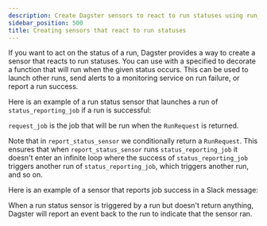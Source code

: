 ```yaml
---
description: Create Dagster sensors to react to run statuses using run_status_sensor and DagsterRunStatus for automated actions like launching runs or sending alerts.
sidebar_position: 500
title: Creating sensors that react to run statuses
---
```


If you want to act on the status of a run, Dagster provides a way to create a sensor that reacts to run statuses. You can use <PyObject section="schedules-sensors" module="dagster" object="run_status_sensor" /> with a specified <PyObject section="internals" module="dagster" object="DagsterRunStatus" /> to decorate a function that will run when the given status occurs. This can be used to launch other runs, send alerts to a monitoring service on run failure, or report a run success.

Here is an example of a run status sensor that launches a run of `status_reporting_job` if a run is successful:

<CodeExample
  path="docs_snippets/docs_snippets/concepts/partitions_schedules_sensors/sensors/run_status_run_requests.py"
  startAfter="start"
  endBefore="end"
  title="src/<project-name>/defs/sensors.py"
/>

`request_job` is the job that will be run when the `RunRequest` is returned.

Note that in `report_status_sensor` we conditionally return a `RunRequest`. This ensures that when `report_status_sensor` runs `status_reporting_job` it doesn't enter an infinite loop where the success of `status_reporting_job` triggers another run of `status_reporting_job`, which triggers another run, and so on.

Here is an example of a sensor that reports job success in a Slack message:

<CodeExample
  path="docs_snippets/docs_snippets/concepts/partitions_schedules_sensors/sensors/sensor_alert.py"
  startAfter="start_success_sensor_marker"
  endBefore="end_success_sensor_marker"
  title="src/<project-name>/defs/sensors.py"
/>

When a run status sensor is triggered by a run but doesn't return anything, Dagster will report an event back to the run to indicate that the sensor ran.